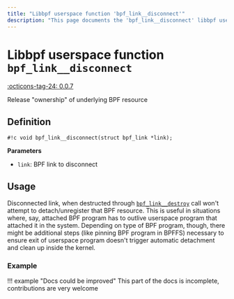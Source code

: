 ```yaml
---
title: "Libbpf userspace function 'bpf_link__disconnect'"
description: "This page documents the 'bpf_link__disconnect' libbpf userspace function, including its definition, usage, and examples."
---
```

# Libbpf userspace function `bpf_link__disconnect`

<!-- [LIBBPF_TAG] -->
[:octicons-tag-24: 0.0.7](https://github.com/libbpf/libbpf/releases/tag/v0.0.7)
<!-- [/LIBBPF_TAG] -->

Release "ownership" of underlying BPF resource

## Definition

`#!c void bpf_link__disconnect(struct bpf_link *link);`

**Parameters**

- `link`: BPF link to disconnect

## Usage

Disconnected link, when destructed through [`bpf_link__destroy`](bpf_link__destroy.md) call won't attempt to detach/unregister that BPF resource. This is useful in situations where, say, attached BPF program has to outlive userspace program that attached it in the system. Depending on type of BPF program, though, there might be additional steps (like pinning BPF program in BPFFS) necessary to ensure exit of userspace program doesn't trigger automatic detachment and clean up inside the kernel.

### Example

!!! example "Docs could be improved"
    This part of the docs is incomplete, contributions are very welcome
